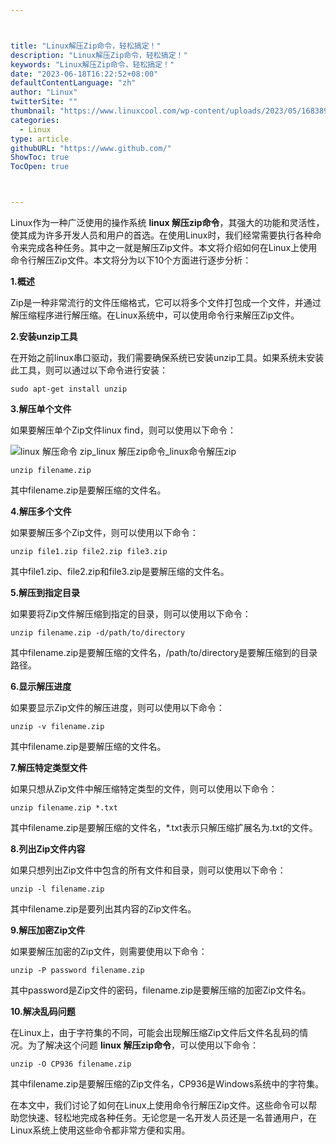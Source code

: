 ```yaml
---



title: "Linux解压Zip命令，轻松搞定！"
description: "Linux解压Zip命令，轻松搞定！"
keywords: "Linux解压Zip命令，轻松搞定！"
date: "2023-06-18T16:22:52+08:00"
defaultContentLanguage: "zh"
author: "Linux"
twitterSite: ""
thumbnail: "https://www.linuxcool.com/wp-content/uploads/2023/05/1683893664640_0.jpg"
categories:
  - Linux
type: article
githubURL: "https://www.github.com/"
ShowToc: true
TocOpen: true



---
```


Linux作为一种广泛使用的操作系统 **linux 解压zip命令**，其强大的功能和灵活性，使其成为许多开发人员和用户的首选。在使用Linux时，我们经常需要执行各种命令来完成各种任务。其中之一就是解压Zip文件。本文将介绍如何在Linux上使用命令行解压Zip文件。本文将分为以下10个方面进行逐步分析：

**1.概述**

Zip是一种非常流行的文件压缩格式，它可以将多个文件打包成一个文件，并通过解压缩程序进行解压缩。在Linux系统中，可以使用命令行来解压Zip文件。

**2.安装unzip工具**

在开始之前linux串口驱动，我们需要确保系统已安装unzip工具。如果系统未安装此工具，则可以通过以下命令进行安装：

```
sudo apt-get install unzip
```

**3.解压单个文件**

如果要解压单个Zip文件linux find，则可以使用以下命令：

![linux 解压命令 zip_linux 解压zip命令_linux命令解压zip](https://www.linuxcool.com/wp-content/uploads/2023/05/1683893664640_0.jpg)

```
unzip filename.zip
```

其中filename.zip是要解压缩的文件名。

**4.解压多个文件**

如果要解压多个Zip文件，则可以使用以下命令：

```
unzip file1.zip file2.zip file3.zip
```

其中file1.zip、file2.zip和file3.zip是要解压缩的文件名。

**5.解压到指定目录**

如果要将Zip文件解压缩到指定的目录，则可以使用以下命令：

```
unzip filename.zip -d/path/to/directory
```

其中filename.zip是要解压缩的文件名，/path/to/directory是要解压缩到的目录路径。

**6.显示解压进度**

如果要显示Zip文件的解压进度，则可以使用以下命令：

```
unzip -v filename.zip
```

其中filename.zip是要解压缩的文件名。

**7.解压特定类型文件**

如果只想从Zip文件中解压缩特定类型的文件，则可以使用以下命令：

```
unzip filename.zip *.txt
```

其中filename.zip是要解压缩的文件名，*.txt表示只解压缩扩展名为.txt的文件。

**8.列出Zip文件内容**

如果只想列出Zip文件中包含的所有文件和目录，则可以使用以下命令：

```
unzip -l filename.zip
```

其中filename.zip是要列出其内容的Zip文件名。

**9.解压加密Zip文件**

如果要解压加密的Zip文件，则需要使用以下命令：

```
unzip -P password filename.zip
```

其中password是Zip文件的密码，filename.zip是要解压缩的加密Zip文件名。

**10.解决乱码问题**

在Linux上，由于字符集的不同，可能会出现解压缩Zip文件后文件名乱码的情况。为了解决这个问题 **linux 解压zip命令**，可以使用以下命令：

```
unzip -O CP936 filename.zip
```

其中filename.zip是要解压缩的Zip文件名，CP936是Windows系统中的字符集。

在本文中，我们讨论了如何在Linux上使用命令行解压Zip文件。这些命令可以帮助您快速、轻松地完成各种任务。无论您是一名开发人员还是一名普通用户，在Linux系统上使用这些命令都非常方便和实用。